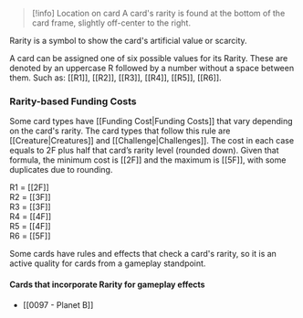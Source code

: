 > [!info] Location on card
> A card's rarity is found at the bottom of the card frame, slightly off-center to the right.

Rarity is a symbol to show the card's artificial value or scarcity. 

A card can be assigned one of six possible values for its Rarity. These are denoted by an uppercase R followed by a number without a space between them. Such as: [[R1]], [[R2]], [[R3]], [[R4]], [[R5]], [[R6]].


### Rarity-based Funding Costs

Some card types have [[Funding Cost|Funding Costs]] that vary depending on the card's rarity. 
The card types that follow this rule are [[Creature|Creatures]] and [[Challenge|Challenges]].
The cost in each case equals to 2F plus half that card’s rarity level (rounded down). Given that formula, the minimum cost is [[2F]] and the maximum is [[5F]], with some duplicates due to rounding.

R1 = [[2F]]  
R2 = [[3F]]  
R3 = [[3F]]  
R4 = [[4F]]  
R5 = [[4F]]  
R6 = [[5F]]  



Some cards have rules and effects that check a card's rarity, so it is an active quality for cards from a gameplay standpoint.
#### Cards that incorporate Rarity for gameplay effects

- [[0097 - Planet B]]